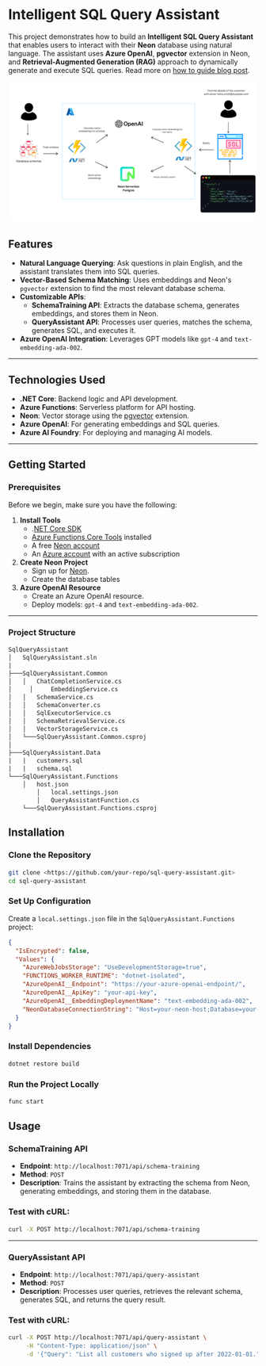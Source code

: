 # Intelligent SQL Query Assistant

This project demonstrates how to build an **Intelligent SQL Query Assistant** that enables users to interact with their **Neon** database using natural language. The assistant uses **Azure OpenAI**, **pgvector** extension in Neon, and **Retrieval-Augmented Generation (RAG)** approach to dynamically generate and execute SQL queries. Read more on [how to guide blog post](https://neon.tech/blog/building-sql-query-assistant-with-dotnet-azure-functions-openai).

![SQL Query Assistant in Azure](/assets/neon-sql-query-azure-diagram.png)

## Features

- **Natural Language Querying**: Ask questions in plain English, and the assistant translates them into SQL queries.
- **Vector-Based Schema Matching**: Uses embeddings and Neon's `pgvector` extension to find the most relevant database schema.
- **Customizable APIs**:
    - **SchemaTraining API**: Extracts the database schema, generates embeddings, and stores them in Neon.
    - **QueryAssistant API**: Processes user queries, matches the schema, generates SQL, and executes it.
- **Azure OpenAI Integration**: Leverages GPT models like `gpt-4` and `text-embedding-ada-002`.

---

## Technologies Used

- **.NET Core**: Backend logic and API development.
- **Azure Functions**: Serverless platform for API hosting.
- **Neon**: Vector storage using the [pgvector](https://neon.tech/docs/extensions/pgvector) extension.
- **Azure OpenAI**: For generating embeddings and SQL queries.
- **Azure AI Foundry**: For deploying and managing AI models.

---

## Getting Started

### Prerequisites

Before we begin, make sure you have the following:

1. **Install Tools**
    - .[NET Core SDK](https://dotnet.microsoft.com/en-us/download/dotnet)
    - [Azure Functions Core Tools](https://learn.microsoft.com/en-us/azure/azure-functions/functions-run-local?tabs=macos%2Cisolated-process%2Cnode-v4%2Cpython-v2%2Chttp-trigger%2Ccontainer-apps&pivots=programming-language-csharp) installed
    - A free [Neon account](https://console.neon.tech/signup)
    - An [Azure account](https://azure.microsoft.com/free/) with an active subscription
2. **Create Neon Project**
    - Sign up for [Neon](https://neon.tech/).
    - Create the database tables
3. **Azure OpenAI Resource**
    - Create an Azure OpenAI resource.
    - Deploy models: `gpt-4` and `text-embedding-ada-002`.

---

### Project Structure

```
SqlQueryAssistant
│   SqlQueryAssistant.sln
|
├───SqlQueryAssistant.Common
│   │   ChatCompletionService.cs
│	  │		EmbeddingService.cs
│   │   SchemaService.cs
│   │   SchemaConverter.cs
│   │   SqlExecutorService.cs
│   │   SchemaRetrievalService.cs
│   │   VectorStorageService.cs
│   └───SqlQueryAssistant.Common.csproj
│
├───SqlQueryAssistant.Data
|   |   customers.sql
|   |   schema.sql
└───SqlQueryAssistant.Functions
    │   host.json
		│   local.settings.json
		│   QueryAssistantFunction.cs
    └───SqlQueryAssistant.Functions.csproj
```

## Installation

### Clone the Repository

```bash
git clone <https://github.com/your-repo/sql-query-assistant.git>
cd sql-query-assistant
```

### Set Up Configuration

Create a `local.settings.json` file in the `SqlQueryAssistant.Functions` project:

```json
{
  "IsEncrypted": false,
  "Values": {
    "AzureWebJobsStorage": "UseDevelopmentStorage=true",
    "FUNCTIONS_WORKER_RUNTIME": "dotnet-isolated",
    "AzureOpenAI__Endpoint": "https://your-azure-openai-endpoint/",
    "AzureOpenAI__ApiKey": "your-api-key",
    "AzureOpenAI__EmbeddingDeploymentName": "text-embedding-ada-002",
    "NeonDatabaseConnectionString": "Host=your-neon-host;Database=your-database;Username=your-username;Password=your-password;SSL Mode=Require;Trust Server Certificate=true"
  }
}
```

### Install Dependencies

```bash
dotnet restore build
```

### Run the Project Locally

```bash
func start
```

## Usage

### **SchemaTraining API**

- **Endpoint**: `http://localhost:7071/api/schema-training`
- **Method**: `POST`
- **Description**: Trains the assistant by extracting the schema from Neon, generating embeddings, and storing them in the database.

### Test with cURL:

```bash
curl -X POST http://localhost:7071/api/schema-training
```

---

### **QueryAssistant API**

- **Endpoint**: `http://localhost:7071/api/query-assistant`
- **Method**: `POST`
- **Description**: Processes user queries, retrieves the relevant schema, generates SQL, and returns the query result.

### Test with cURL:

```bash
curl -X POST http://localhost:7071/api/query-assistant \
     -H "Content-Type: application/json" \
     -d '{"Query": "List all customers who signed up after 2022-01-01."}'
```